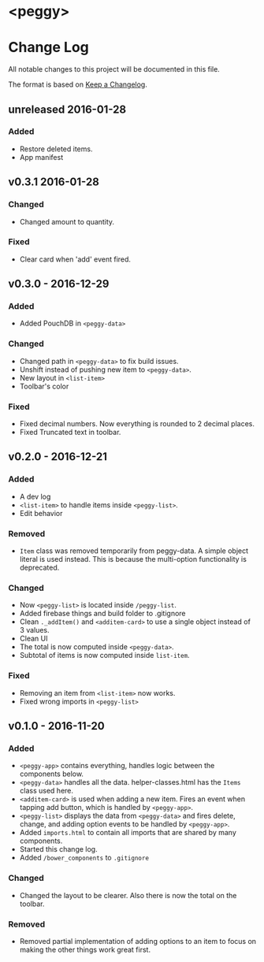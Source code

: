 # \<peggy\>
# Change Log
All notable changes to this project will be documented in this file.

The format is based on [Keep a Changelog](http://keepachangelog.com/).

## unreleased 2016-01-28
### Added
- Restore deleted items.
- App manifest
## v0.3.1 2016-01-28
### Changed
- Changed amount to quantity.
### Fixed
- Clear card when 'add' event fired.

## v0.3.0 - 2016-12-29
### Added
- Added PouchDB in `<peggy-data>`

### Changed
- Changed path in `<peggy-data>` to fix build issues.
- Unshift instead of pushing new item to `<peggy-data>`.
- New layout in `<list-item>`
- Toolbar's color

### Fixed
- Fixed decimal numbers. Now everything is rounded to 2 decimal places.
- Fixed Truncated text in toolbar.

## v0.2.0 - 2016-12-21
### Added
- A dev log
- `<list-item>` to handle items inside `<peggy-list>`.
- Edit behavior

### Removed
- `Item` class was removed temporarily from peggy-data. A simple object literal is used
instead. This is because the multi-option functionality is deprecated.

### Changed
- Now `<peggy-list>` is located inside `/peggy-list`.
- Added firebase things and build folder to .gitignore
- Clean `._addItem()` and `<additem-card>` to use a single object instead of 3 values.
- Clean UI
- The total is now computed inside `<peggy-data>`.
- Subtotal of items is now computed inside `list-item`.

### Fixed
- Removing an item from `<list-item>` now works.
- Fixed wrong imports in `<peggy-list>`


## v0.1.0 - 2016-11-20
### Added
- `<peggy-app>` contains everything, handles logic between the components below.
- `<peggy-data>` handles all the data. helper-classes.html has the `Items` class used here.
- `<additem-card>` is used when adding a new item. Fires an event when tapping add button, which is handled by `<peggy-app>`.
- `<peggy-list>` displays the data from `<peggy-data>` and fires delete, change, and adding option events to be handled by `<peggy-app>`.
- Added `imports.html` to contain all imports that are shared by many components.
- Started this change log.
- Added `/bower_components` to `.gitignore`

### Changed
- Changed the layout to be clearer. Also there is now the total on the toolbar.

### Removed
- Removed partial implementation of adding options to an item to focus on making the other things work great first.

